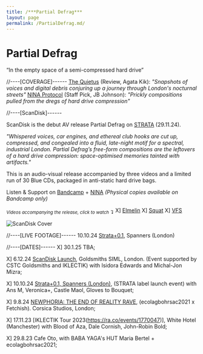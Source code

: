 ```yaml
---
title: /***Partial Defrag***
layout: page
permalink: /PartialDefrag.md/
---
```


# Partial Defrag
“In the empty space of a semi-compressed hard drive”


//----[COVERAGE]------
[The Quietus](https://thequietus.com/quietus-reviews/partial-defrag-scandisk-review/) (Review, Agata Kik): *"Snapshots of voices and digital debris conjuring up a journey through London's nocturnal streets"*
[NINA Protocol](https://www.ninaprotocol.com/releases/partial-defrag-scandisk) (Staff Pick, JB Johnson): *"Prickly compositions pulled from the dregs of hard drive compression"*



//----[ScanDisk]------

ScanDisk is the debut AV release Partial Defrag on [STRATA](https://www.instagram.com/strata.edition/) (29.11.24). 

*"Whispered voices, car engines, and ethereal club hooks are cut up, compressed, and congealed into a fluid, late-night motif for a spectral, industrial London. Partial Defrag’s free-form compositions are the leftovers of a hard drive compression: space-optimised memories tainted with artifacts."*

This is an audio-visual release accompanied by three videos and a limited run of 30 Blue CDs, packaged in anti-static hard drive bags.

Listen & Support on [Bandcamp](https://strataedition.bandcamp.com/album/scandisk) + [NINA](https://www.ninaprotocol.com/articles/partial-defrag-scandisk) *(Physical copies available on Bandcamp only)*

<sub>*Videos accompanying the release, click to watch ↴*</sub> 
 X] [Elmelin](https://youtu.be/npcC32gz2KQ?feature=shared)
 X] [Squat](https://youtu.be/mrEraBWjmkA?feature=shared)
 X] [VFS](https://youtu.be/3WujZG_iTCk?feature=shared)

<img alt="ScanDisk Cover" class="centered-image" src="/vlp1602.github.io/images/scanDiskCover.jpg" />



//----[LIVE FOOTAGE]------
10.10.24 [Strata+0.1](https://youtu.be/S_Df2o6p2D4?si=6iOVR2Pu76hxkHmr), Spanners (London)


//----[DATES]------
 X] 30.1.25 TBA;

 X] 6.12.24 [ScanDisk Launch](https://ra.co/events/2051306), Goldsmiths SIML, London. (Event supported by CSTC Goldsmiths and IKLECTIK) with Isidora Edwards and Michal-Jon Mizra;
 
 X] 10.10.24 [Strata+0.1, Spanners (London)](https://ra.co/events/1969763), (STRATA label launch event) with Ans M, Veronica+, Castle Maol, Gloves to Bouquet;
 
 X] 9.8.24 [NEWPHORIA: THE END OF REALITY RAVE](https://ra.co/events/1862444), (ecolagbohrsac2021 x Fetchish). Corsica Studios, London;
 
 X] 17.11.23 [IKLECTIK Tour 2023(https://ra.co/events/1770047)], White Hotel (Manchester) with Blood of Aza, Dale Cornish, John-Robin Bold;
 
 X] 29.8.23 Cafe Oto, with BABA YAGA's HUT Maria Bertel + ecolagbohrsac2021;


